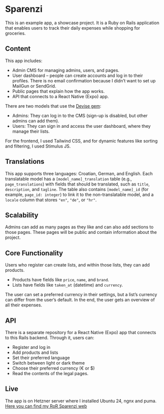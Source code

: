 # Sparenzi
This is an example app, a showcase project. It is a Ruby on Rails application that enables users to track their daily expenses while shopping for groceries. 

## Content
This app includes:
- Admin CMS for managing admins, users, and pages.
- User dashboard – people can create accounts and log in to their profiles. There is no email confirmation because I didn’t want to set up MailGun or SendGrid.
- Public pages that explain how the app works.
- API that connects to a React Native (Expo) app.

There are two models that use the [Devise gem](https://github.com/heartcombo/devise):
- Admins: They can log in to the CMS (sign-up is disabled, but other admins can add them).
- Users: They can sign in and access the user dashboard, where they manage their lists.

For the frontend, I used Tailwind CSS, and for dynamic features like sorting and filtering, I used Stimulus JS.

## Translations
This app supports three languages: Croatian, German, and English. Each translatable model has a `[model_name]_translation` table (e.g., `page_translations`) with fields that should be translated, such as `title`, `description`, and `tagline`. The table also contains `[model_name]_id` (for example, `page_id: integer`) to link it to the non-translatable model, and a `locale` column that stores `"en"`, `"de"`, or `"hr"`.

## Scalability
Admins can add as many pages as they like and can also add sections to those pages. These pages will be public and contain information about the project.

## Core Functionality
Users who register can create lists, and within those lists, they can add products.  
- Products have fields like `price`, `name`, and `brand`.  
- Lists have fields like `taken_at` (datetime) and `currency`.  

The user can set a preferred currency in their settings, but a list’s currency can differ from the user’s default. In the end, the user gets an overview of all their expenses.

## API
There is a separate repository for a React Native (Expo) app that connects to this Rails backend. Through it, users can:  
- Register and log in  
- Add products and lists  
- Set their preferred language  
- Switch between light or dark theme  
- Choose their preferred currency (€ or $)  
- Read the contents of the legal pages.

## Live
The app is on Hetzner server where I installed Ubuntu 24, ngnx and puma.
[Here you can find my RoR Sparenzi web](https://sparenzi.eu/)





